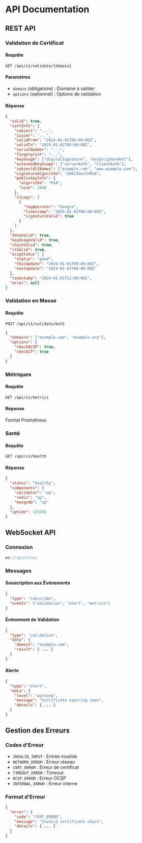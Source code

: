 # API Documentation

## REST API

### Validation de Certificat

#### Requête
`GET /api/v1/validate/{domain}`

#### Paramètres
- `domain` (obligatoire) : Domaine à valider
- `options` (optionnel) : Options de validation

#### Réponse
```json
{
  "valid": true,
  "certInfo": {
    "subject": "...",
    "issuer": "...",
    "validFrom": "2024-01-01T00:00:00Z",
    "validTo": "2025-01-01T00:00:00Z",
    "serialNumber": "...",
    "fingerprint": "...",
    "keyUsage": ["digitalSignature", "keyEncipherment"],
    "extendedKeyUsage": ["serverAuth", "clientAuth"],
    "subjectAltNames": ["example.com", "www.example.com"],
    "signatureAlgorithm": "SHA256withRSA",
    "publicKeyInfo": {
      "algorithm": "RSA",
      "size": 2048
    },
    "ctLogs": [
      {
        "logOperator": "Google",
        "timestamp": "2024-01-01T00:00:00Z",
        "signatureValid": true
      }
    ]
  },
  "dateValid": true,
  "keyUsageValid": true,
  "chainValid": true,
  "ctValid": true,
  "ocspStatus": {
    "status": "good",
    "thisUpdate": "2024-01-01T00:00:00Z",
    "nextUpdate": "2024-01-02T00:00:00Z"
  },
  "timestamp": "2024-01-01T12:00:00Z",
  "error": null
}
```

### Validation en Masse

#### Requête
`POST /api/v1/validate/bulk`

```json
{
  "domains": ["example.com", "example.org"],
  "options": {
    "checkOCSP": true,
    "checkCT": true
  }
}
```

### Métriques

#### Requête
`GET /api/v1/metrics`

#### Réponse
Format Prometheus

### Santé

#### Requête
`GET /api/v1/health`

#### Réponse
```json
{
  "status": "healthy",
  "components": {
    "validator": "up",
    "redis": "up",
    "mongodb": "up"
  },
  "uptime": 123456
}
```

## WebSocket API

### Connexion
```javascript
ws://api/v1/ws
```

### Messages

#### Souscription aux Événements
```json
{
  "type": "subscribe",
  "events": ["validation", "alert", "metrics"]
}
```

#### Événement de Validation
```json
{
  "type": "validation",
  "data": {
    "domain": "example.com",
    "result": { ... }
  }
}
```

#### Alerte
```json
{
  "type": "alert",
  "data": {
    "level": "warning",
    "message": "Certificate expiring soon",
    "details": { ... }
  }
}
```

## Gestion des Erreurs

### Codes d'Erreur
- `INVALID_INPUT` : Entrée invalide
- `NETWORK_ERROR` : Erreur réseau
- `CERT_ERROR` : Erreur de certificat
- `TIMEOUT_ERROR` : Timeout
- `OCSP_ERROR` : Erreur OCSP
- `INTERNAL_ERROR` : Erreur interne

### Format d'Erreur
```json
{
  "error": {
    "code": "CERT_ERROR",
    "message": "Invalid certificate chain",
    "details": { ... }
  }
}
```